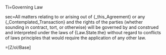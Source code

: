 Ti=Governing Law

sec=All matters relating to or arising out of {_this_Agreement} or any {_Contemplated_Transaction} and the rights of the parties (whether sounding in contract, tort, or otherwise) will be governed by and construed and interpreted under the laws of {Law.State.the} without regard to conflicts of laws principles that would require the application of any other law.

=[Z/ol/Base]
